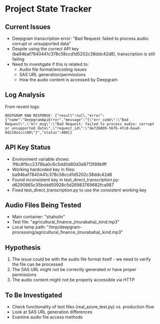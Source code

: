 # Project State Tracker

## Current Issues
- Deepgram transcription error: "Bad Request: failed to process audio: corrupt or unsupported data"
- Despite using the correct API key (ba94baf7840441c378c58ccd1d5202c38ddc42d8), transcription is still failing
- Need to investigate if this is related to:
  - Audio file format/encoding issues
  - SAS URL generation/permissions
  - How the audio content is accessed by Deepgram

## Log Analysis
From recent logs:
```
DEEPGRAM RAW RESPONSE: {"result":null,"error":{"name":"DeepgramApiError","message":"{\"err_code\":\"Bad Request\",\"err_msg\":\"Bad Request: failed to process audio: corrupt or unsupported data\",\"request_id\":\"de726809-56f6-4fc0-baad-8d210a1ccc08\"}","status":400}}
```

## API Key Status
- Environment variable shows: 1f6c8f9cc2378ba0c6c5dd0d60d3d8713f89bfff
- Working hardcoded key in files: ba94baf7840441c378c58ccd1d5202c38ddc42d8
- Found inconsistent key in test_direct_transcription.py: d6290865c35bddd50928c5d26983769682fca987
- Fixed test_direct_transcription.py to use the consistent working key

## Audio Files Being Tested
- Main container: "shahulin"
- Test file: "agricultural_finance_(murabaha)_kind.mp3"
- Local temp path: "/tmp/deepgram-processing/agricultural_finance_(murabaha)_kind.mp3"

## Hypothesis
1. The issue could be with the audio file format itself - we need to verify the file can be processed
2. The SAS URL might not be correctly generated or have proper permissions
3. The audio content might not be properly accessible via HTTP

## To Be Investigated
- Check functionality of test files (real_azure_test.py) vs. production flow
- Look at SAS URL generation differences
- Examine audio file access methods